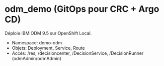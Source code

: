 # odm_demo (GitOps pour CRC + Argo CD)
Déploie IBM ODM 9.5 sur OpenShift Local.
- Namespace: demo-odm
- Objets: Deployment, Service, Route
- Accès: /res, /decisioncenter, /DecisionService, /DecisionRunner (odmAdmin/odmAdmin)
